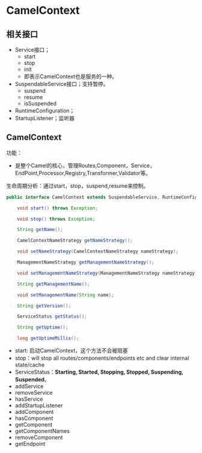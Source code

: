 # CamelContext

## 相关接口

* Service接口；
  * start
  * stop
  * init
  * 即表示CamelContext也是服务的一种。
* SuspendableService接口；支持暂停。
  * suspend
  * resume
  * isSuspended
* RuntimeConfiguration；
* StartupListener；监听器

## CamelContext

功能：

* 是整个Camel的核心，管理Routes,Component，Service，EndPoint,Processor,Registry,Transformer,Validator等。

生命周期分析：通过start，stop，suspend,resume来控制。

```java
public interface CamelContext extends SuspendableService, RuntimeConfiguration {

    void start() throws Exception;

    void stop() throws Exception;

    String getName();

    CamelContextNameStrategy getNameStrategy();

    void setNameStrategy(CamelContextNameStrategy nameStrategy);

    ManagementNameStrategy getManagementNameStrategy();

    void setManagementNameStrategy(ManagementNameStrategy nameStrategy);

    String getManagementName();

    void setManagementName(String name);

    String getVersion();

    ServiceStatus getStatus();

    String getUptime();

    long getUptimeMillis();
```

* start: 启动CamelContext，这个方法不会被阻塞
* stop：will stop all routes/components/endpoints etc and clear internal state/cache
* ServiceStatus：**Starting, Started, Stopping, Stopped, Suspending, Suspended**。
* addService
* removeService
* hasService
* addStartupListener
* addComponent
* hasComponent
* getComponent
* getComponentNames
* removeComponent
* getEndpoint

